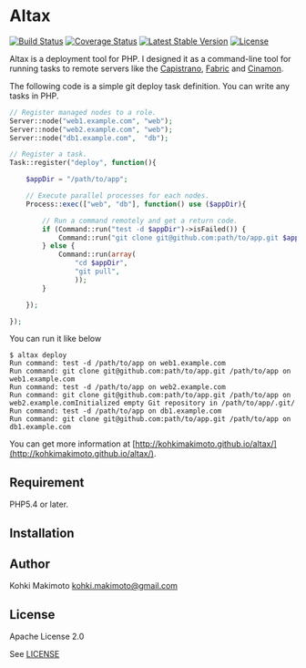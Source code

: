 # Altax

[![Build Status](https://travis-ci.org/kohkimakimoto/altax.png?branch=master)](https://travis-ci.org/kohkimakimoto/altax)
[![Coverage Status](https://coveralls.io/repos/kohkimakimoto/altax/badge.png?branch=master)](https://coveralls.io/r/kohkimakimoto/altax?branch=master)
[![Latest Stable Version](https://poser.pugx.org/kohkimakimoto/altax/v/stable.png)](https://packagist.org/packages/kohkimakimoto/altax)
[![License](https://poser.pugx.org/kohkimakimoto/altax/license.png)](https://packagist.org/packages/kohkimakimoto/altax)



Altax is a deployment tool for PHP.
I designed it as a command-line tool for running tasks to remote servers 
like the [Capistrano](https://github.com/capistrano/capistrano), [Fabric](http://fabric.readthedocs.org/) and [Cinamon](https://github.com/kentaro/cinnamon).

The following code is a simple git deploy task definition. You can write any tasks in PHP.

```php
// Register managed nodes to a role.
Server::node("web1.example.com", "web");
Server::node("web2.example.com", "web");
Server::node("db1.example.com",  "db");

// Register a task.
Task::register("deploy", function(){

    $appDir = "/path/to/app";

    // Execute parallel processes for each nodes.
    Process::exec(["web", "db"], function() use ($appDir){

        // Run a command remotely and get a return code.
        if (Command::run("test -d $appDir")->isFailed()) {
            Command::run("git clone git@github.com:path/to/app.git $appDir");
        } else {
            Command::run(array(
                "cd $appDir",
                "git pull",
                ));
        }

    });

});

```

You can run it like below

```
$ altax deploy
Run command: test -d /path/to/app on web1.example.com
Run command: git clone git@github.com:path/to/app.git /path/to/app on web1.example.com
Run command: test -d /path/to/app on web2.example.com
Run command: git clone git@github.com:path/to/app.git /path/to/app on web2.example.comInitialized empty Git repository in /path/to/app/.git/
Run command: test -d /path/to/app on db1.example.com
Run command: git clone git@github.com:path/to/app.git /path/to/app on db1.example.com
```

You can get more information at [http://kohkimakimoto.github.io/altax/](http://kohkimakimoto.github.io/altax/).

## Requirement

PHP5.4 or later.

## Installation


## Author

Kohki Makimoto <kohki.makimoto@gmail.com>

## License

Apache License 2.0

See [LICENSE](./LICENSE)

